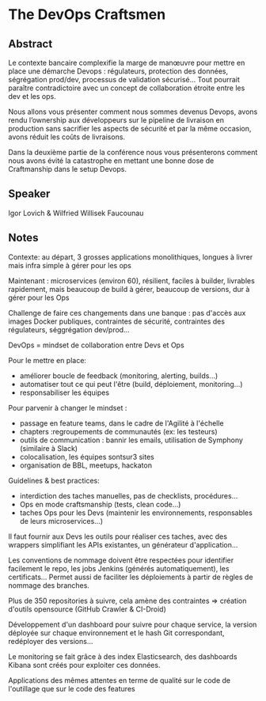 # The DevOps Craftsmen

## Abstract
Le contexte bancaire complexifie la marge de manœuvre pour mettre en place une démarche Devops : régulateurs, protection des données, ségrégation prod/dev, processus de validation sécurisé... Tout pourrait paraître contradictoire avec un concept de collaboration étroite entre les dev et les ops.

Nous allons vous présenter comment nous sommes devenus Devops, avons rendu l’ownership aux développeurs sur le pipeline de livraison en production sans sacrifier les aspects de sécurité et par la même occasion, avons réduit les coûts de livraisons.

Dans la deuxième partie de la conférence nous vous présenterons comment nous avons évité la catastrophe en mettant une bonne dose de Craftmanship dans le setup Devops.

## Speaker
Igor Lovich & Wilfried Willisek Faucounau
 
## Notes
Contexte: au départ, 3 grosses applications monolithiques, longues à livrer mais infra simple à gérer pour les ops

Maintenant : microservices (environ 60), résilient, faciles à builder, livrables rapidement, mais beaucoup de build à gérer, beaucoup de versions, dur à gérer pour les Ops

Challenge de faire ces changements dans une banque : pas d'accès aux images Docker publiques, contraintes de sécurité, contraintes des régulateurs, séggrégation dev/prod...

DevOps = mindset de collaboration entre Devs et Ops

Pour le mettre en place:
- améliorer boucle de feedback (monitoring, alerting, builds...)
- automatiser tout ce qui peut l'être (build, déploiement, monitoring...)
- responsabiliser les équipes

Pour parvenir à changer le mindset :
- passage en feature teams, dans le cadre de l'Agilité à l'échelle
- chapters :regroupements de communautés (ex: les testeurs)
- outils de communication : bannir les emails, utilisation de Symphony (similaire à Slack)
- colocalisation, les équipes sontsur3 sites
- organisation de BBL, meetups, hackaton

Guidelines & best practices:
- interdiction des taches manuelles, pas de checklists, procédures...
- Ops en mode craftsmanship (tests, clean code...)
- taches Ops pour les Devs (maintenir les environnements, responsables de leurs microservices...)

Il faut fournir aux Devs les outils pour réaliser ces taches, avec des wrappers simplifiant les APIs existantes, un générateur d'application...

Les conventions de nommage doivent être respectées pour identifier facilement le repo, les jobs Jenkins (générés automatiquement), les certificats... Permet aussi de faciliter les déploiements à partir de règles de nommage des branches.

Plus de 350 repositories à suivre, cela amène des contraintes => création d'outils opensource (GitHub Crawler & CI-Droid)

Développement d'un dashboard pour suivre pour chaque service, la version déployée sur chaque environnement et le hash Git correspondant, redéployer des versions...

Le monitoring se fait grâce à des index Elasticsearch, des dashboards Kibana sont créés pour exploiter ces données.

Applications des mêmes attentes en terme de qualité sur le code de l'outillage que sur le code des features

